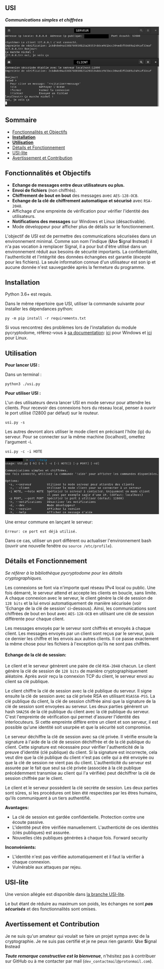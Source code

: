 ## USI

***Communications simples et chiffrées***

![conversation](images/conversation.png)


## Sommaire

- [Fonctionnalités et Objectifs](#fonctionnalités-et-objectifs)
- [__Installation__](#installation)
- [__Utilisation__](#utilisation)
- [Détails et Fonctionnement](#détails-et-fonctionnement)
- [USI-lite](#usi-lite)
- [Avertissement et Contribution](#avertissement-et-contribution)


## Fonctionnalités et Objectifs

- __Echange de messages entre deux utilisateurs ou plus.__
- __Envoi de fichiers__ (non chiffrés).
- __Chiffrement de bout en bout__ des messages avec `AES-128-OCB`.
- __Echange de la clé de chiffrement automatique et sécurisé__ avec `RSA-2048`.
- Affichage d'une empreinte de vérification pour vérifier l'identité des utilisateurs.
- __Notifications des messages__ sur Windows et Linux (désactivable).
- Mode développeur pour afficher plus de détails sur le fonctionnement.

L'objectif de USI est de permettre des communications sécurisées dans un environnement minimal.
Comme son nom l'indique (**U**se **S**ignal **I**nstead) il n'a pas vocation à remplacer Signal, il a pour but d'être utilisé dans un environnement réduit aux besoins de sécurité importants.
La confidentialité, l'authenticité et l'intégrité des données échangées est garantie (éxcepté pour les fichiers).
La seule information connue d'un utilisateur est son ip et aucune donnée n'est sauvegardée après la fermeture du programme.


## Installation

Python 3.6+ est requis.

Dans le même répertoire que USI, utiliser la commande suivante pour installer les dépendances python:

    py -m pip install -r requirements.txt

Si vous rencontrez des problèmes lors de l'installation du module pycryptodome, référez-vous à [sa documentation](https://pycryptodome.readthedocs.io/en/latest/src/installation.html#): [ici](https://pycryptodome.readthedocs.io/en/latest/src/installation.html#windows-from-sources-python-3-5-and-newer) pour Windows et [ici](https://pycryptodome.readthedocs.io/en/latest/src/installation.html#compiling-in-linux-ubuntu) pour Linux.


## Utilisation

__Pour lancer USI :__

Dans un terminal :

    python3 ./usi.py

__Pour utiliser USI :__

L'un des utilisateurs devra lancer USI en mode serveur pour attendre les clients.
Pour recevoir des connexions hors du réseau local, penser à ouvrir le port utilisé (12800 par défaut) sur le routeur.

    usi.py -s

Les autres devront alors utiliser le mode client en précisant l'hôte (ip) du serveur.
Pour se connecter sur la même machine (localhost), omettez l'argument -i.

    usi.py -c -i HOTE

![usage](images/usage.png)

Une erreur commune en lançant le serveur:

    Erreur: ce port est déjà utilisé.

Dans ce cas, utiliser un port différent ou actualiser l'environnement bash (ouvrir une nouvelle fenêtre ou `source /etc/profile`).


## Détails et Fonctionnement

*Se référer à la bibliothèque pycryptodome pour les détails cryptographiques.*

Les connexions se font via n'importe quel réseau IPv4 local ou public.
Une fois démarré, le serveur attend et accepte les clients en boucle, sans limite.  
A chaque connexion avec le serveur, le client génère la clé de session de `128 bits`
et la lui envoi automatiquement de manière sécurisée (voir 'Echange de la clé de session' ci-dessous). Ainsi, les communications sont chiffrées de bout en bout
avec `AES-128-OCB` en utilisant une clé de session différente pour chaque client.

Les messages envoyés par le serveur sont chiffrés et envoyés à chaque client.
Les messages envoyés par un client sont reçus par le serveur, puis ce dernier les chiffre et les envois aux autres clients.
Il ce passe exactement la même chose pour les fichiers à l'exception qu'ils ne sont pas chiffrés.


#### Echange de la clé de session:

Le client et le serveur génèrent une paire de clé `RSA-2048` chacun.
Le client génère la clé de session de `128 bits` de manière cryptographiquement aléatoire.
Après avoir reçu la connexion TCP du client, le serveur envoi au client sa clé publique.

Le client chiffre la clé de session avec la clé publique du serveur.
Il signe ensuite la clé de session avec sa clé privée RSA en utilisant `RSASSA-PSS`.
La clé publique du client, la clé de session chiffrée ainsi que la signature de la clé de session sont envoyées au serveur.
Les deux parties génèrent un hash `SHA256` de la clé publique du client avec la clé publique du serveur.
C'est l'empreinte de vérification qui permet d'assurer l'identité des interlocuteurs.
Si cette empreinte diffère entre un client et son serveur, il est possible qu'une identité soit usurpée et que la sécurité soit compromise.

Le serveur déchiffre la clé de session avec sa clé privée.
Il vérifie ensuite la signature à l'aide de la clé de session déchiffrée et de la clé publique du client.
Cette signature est nécessaire pour vérifier l'authenticité de la preuve d'identité (clé publique) du client.
Si la signature est incorrecte, cela veut dire que la clé publique du client n'est pas celle qui a été envoyée
ou que la clé de session ne vient pas du client. L'authenticité du serveur est assurée par le fait que seul sa clé privée
(associée à la clé publique précédemment transmise au client qui l'a vérifiée) peut déchiffrer la clé de session chiffrée par le client.

Le client et le serveur possèdent la clé secrète de session.
Les deux parties sont sûres, si les procédures ont bien été respectées par les êtres humains,
qu'ils communiquent à un tiers authentifié.

__Avantages:__
   - La clé de session est gardée confidentielle. Protection contre une écoute passive.
   - L'identité peut être vérifiée manuellement. L'authenticité de ces identités (clés publiques) est assurée.
   - Nouvelles clés publiques générées à chaque fois. Forward security

__Inconvénients:__
   - L'identité n'est pas vérifiée automatiquement et il faut la vérifier à chaque connexion.
   - Vulnérable aux attaques par rejeu.


## USI-lite

Une version allégée est disponible dans [la branche USI-lite](https://github.com/Robin-mlh/USI/tree/USI-lite).

Le but étant de réduire au maximum son poids, les échanges ne sont ***pas sécurisés*** et des fonctionnalités sont omises.


## Avertissement et Contribution

Je ne suis qu'un amateur qui voulait se faire un projet sympa avec de la cryptographie.
Je ne suis pas certifié et je ne peux rien garantir.
**U**se **S**ignal **I**nstead

***Toute remarque constructive est la bienvenue***, n'hésitez pas à contribuer sur GitHub ou à me contacter par mail (`dev_contactmail@protonmail.com`).
